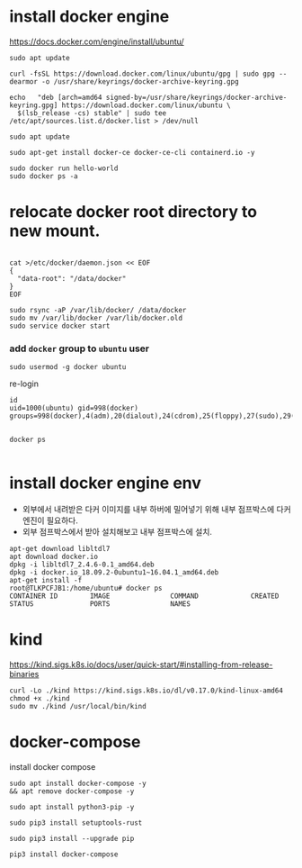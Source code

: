 
# install docker engine
https://docs.docker.com/engine/install/ubuntu/
```
sudo apt update
```
```
curl -fsSL https://download.docker.com/linux/ubuntu/gpg | sudo gpg --dearmor -o /usr/share/keyrings/docker-archive-keyring.gpg

echo   "deb [arch=amd64 signed-by=/usr/share/keyrings/docker-archive-keyring.gpg] https://download.docker.com/linux/ubuntu \
  $(lsb_release -cs) stable" | sudo tee /etc/apt/sources.list.d/docker.list > /dev/null
```

```
sudo apt update
```
```
sudo apt-get install docker-ce docker-ce-cli containerd.io -y
```

```
sudo docker run hello-world
sudo docker ps -a
```


# relocate docker root directory to new mount.

```

cat >/etc/docker/daemon.json << EOF
{
  "data-root": "/data/docker"
}
EOF

```

```
sudo rsync -aP /var/lib/docker/ /data/docker
sudo mv /var/lib/docker /var/lib/docker.old
sudo service docker start
```

### add `docker` group to `ubuntu` user
```
sudo usermod -g docker ubuntu
```
re-login
```
id
uid=1000(ubuntu) gid=998(docker) groups=998(docker),4(adm),20(dialout),24(cdrom),25(floppy),27(sudo),29(audio),30(dip),44(video),46(plugdev),117(netdev),118(lxd)


docker ps


```

# install docker engine env

- 외부에서 내려받은 다커 이미지를 내부 하버에 밀어넣기 위해 내부 점프박스에 다커 엔진이 필요하다. 
- 외부 점프박스에서 받아 설치해보고 내부 점프박스에 설치.

```
apt-get download libltdl7
apt download docker.io
dpkg -i libltdl7_2.4.6-0.1_amd64.deb 
dpkg -i docker.io_18.09.2-0ubuntu1~16.04.1_amd64.deb 
apt-get install -f
root@TLKPCFJB1:/home/ubuntu# docker ps
CONTAINER ID        IMAGE               COMMAND             CREATED             STATUS              PORTS               NAMES

```
# kind

https://kind.sigs.k8s.io/docs/user/quick-start/#installing-from-release-binaries
```
curl -Lo ./kind https://kind.sigs.k8s.io/dl/v0.17.0/kind-linux-amd64
chmod +x ./kind
sudo mv ./kind /usr/local/bin/kind
```

# docker-compose
install docker compose
```
sudo apt install docker-compose -y
&& apt remove docker-compose -y
```

```
sudo apt install python3-pip -y
```
```
sudo pip3 install setuptools-rust
```
```
sudo pip3 install --upgrade pip
```

```
pip3 install docker-compose
```

